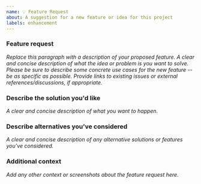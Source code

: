 ```yaml
---
name: 💡 Feature Request
about: A suggestion for a new feature or idea for this project
labels: enhancement
---
```


<!--
    Thanks for contributing to this project!

    Before you submit your issue, please replace the paragraphs
    below with information about your proposed feature.
-->

### Feature request

*Replace this paragraph with a description of your proposed feature. 
A clear and concise description of what the idea or problem is you want to solve.
Please be sure to describe some concrete use cases for the new feature -- be as specific as possible.
Provide links to existing issues or external references/discussions, if appropriate.*

### Describe the solution you'd like

*A clear and concise description of what you want to happen.*

### Describe alternatives you've considered

*A clear and concise description of any alternative solutions or features you've considered.*

### Additional context

*Add any other context or screenshots about the feature request here.*
